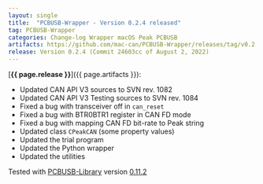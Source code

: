 ```yaml
---
layout: single
title:  "PCBUSB-Wrapper - Version 0.2.4 released"
tag: PCBUSB-Wrapper
categories: Change-log Wrapper macOS Peak PCBUSB
artifacts: https://github.com/mac-can/PCBUSB-Wrapper/releases/tag/v0.2.4
release: Version 0.2.4 (Commit 24603cc of August 2, 2022)
---
```

[**{{ page.release }}**]({{ page.artifacts }}):

- Updated CAN API V3 sources to SVN rev. 1082
- Updated CAN API V3 Testing sources to SVN rev. 1084
- Fixed a bug with transceiver off in `can_reset`
- Fixed a bug with BTR0BTR1 register in CAN FD mode
- Fixed a bug with mapping CAN FD bit-rate to Peak string
- Updated class `CPeakCAN` (some property values)
- Updated the trial program
- Updated the Python wrapper
- Updated the utilities

Tested with [PCBUSB-Library](https://github.com/mac-can/PCBUSB-Library) version [0.11.2](https://github.com/mac-can/PCBUSB-Library/releases/tag/v0.11.2)
